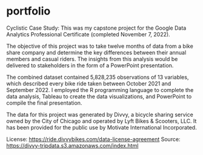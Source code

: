 # portfolio

Cyclistic Case Study:
   This was my capstone project for the Google Data Analytics Professional Certificate (completed November 7, 2022).  
   
   The objective of this project was to take twelve months of data from a bike share company and determine the key differences between their annual members and casual riders.  The insights from this analysis would be delivered to stakeholders in the form of a PowerPoint presentation.  
   
   The combined dataset contained 5,828,235 observations of 13 variables, which described every bike ride taken between October 2021 and September 2022.  I employed the R programming language to complete the data analysis, Tableau to create the data visualizations, and PowerPoint to compile the final presentation.
   
   The data for this project was generated by Divvy, a bicycle sharing service owned by the City of Chicago and operated by Lyft Bikes & Scooters, LLC.  It has been provided for the public use by Motivate International Incorporated.
   
   License: https://ride.divvybikes.com/data-license-agreement
   Source: https://divvy-tripdata.s3.amazonaws.com/index.html
